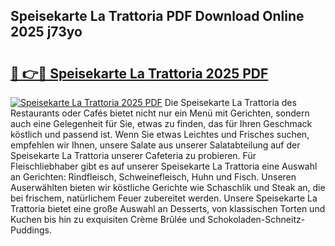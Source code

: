 ## Speisekarte La Trattoria PDF Download Online 2025 j73yo

# <h2><a href="http://gc7n5t.nevu.top/?p=Speisekarte+La+Trattoria">🔗 👉🔴 Speisekarte La Trattoria 2025 PDF</a></h2>

[![Speisekarte La Trattoria 2025 PDF](https://i.imgur.com/dBaPXMq.png)](http://gc7n5t.nevu.top/?p=Speisekarte+La+Trattoria)
Die Speisekarte La Trattoria des Restaurants oder Cafés bietet nicht nur ein Menü mit Gerichten, sondern auch eine Gelegenheit für Sie, etwas zu finden, das für Ihren Geschmack köstlich und passend ist. Wenn Sie etwas Leichtes und Frisches suchen, empfehlen wir Ihnen, unsere Salate aus unserer Salatabteilung auf der Speisekarte La Trattoria unserer Cafeteria zu probieren. Für Fleischliebhaber gibt es auf unserer Speisekarte La Trattoria eine Auswahl an Gerichten: Rindfleisch, Schweinefleisch, Huhn und Fisch. Unseren Auserwählten bieten wir köstliche Gerichte wie Schaschlik und Steak an, die bei frischem, natürlichem Feuer zubereitet werden. Unsere Speisekarte La Trattoria bietet eine große Auswahl an Desserts, von klassischen Torten und Kuchen bis hin zu exquisiten Crème Brûlée und Schokoladen-Schneitz-Puddings.
